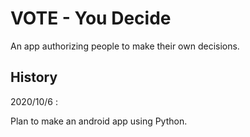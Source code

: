 # VOTE - You Decide
An app authorizing people to make their own decisions. 

## History
2020/10/6 :

Plan to make an android app using Python.
